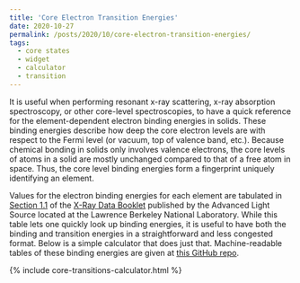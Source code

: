 ```yaml
---
title: 'Core Electron Transition Energies'
date: 2020-10-27
permalink: /posts/2020/10/core-electron-transition-energies/
tags:
  - core states
  - widget
  - calculator
  - transition
---
```


It is useful when performing resonant x-ray scattering, x-ray absorption spectroscopy, or other core-level spectroscopies, to have a quick reference for the element-dependent electron binding energies in solids. These binding energies describe how deep the core electron levels are with respect to the Fermi level (or vacuum, top of valence band, etc.). Because chemical bonding in solids only involves valence electrons, the core levels of atoms in a solid are mostly unchanged compared to that of a free atom in space. Thus, the core level binding energies form a fingerprint uniquely identifying an element.

Values for the electron binding energies for each element are tabulated in [Section 1.1](https://xdb.lbl.gov/Section1/Sec_1-1.html) of the [X-Ray Data Booklet](https://xdb.lbl.gov/) published by the Advanced Light Source located at the Lawrence Berkeley National Laboratory. While this table lets one quickly look up binding energies, it is useful to have both the binding and transition energies in a straightforward and less congested format. Below is a simple calculator that does just that. Machine-readable tables of these binding energies are given at [this GitHub repo](https://github.com/ahusain/XDB-Electron-Binding-Energies).



{% include core-transitions-calculator.html %} 